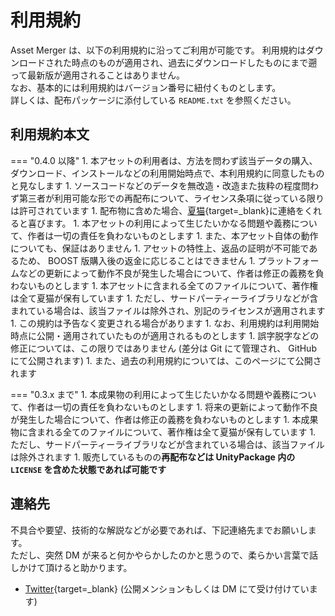 # 利用規約

Asset Merger は、以下の利用規約に沿ってご利用が可能です。
利用規約はダウンロードされた時点のものが適用され、過去にダウンロードしたものにまで遡って最新版が適用されることはありません。  
なお、基本的には利用規約はバージョン番号に紐付くものとします。  
詳しくは、配布パッケージに添付している `README.txt` を参照ください。

## 利用規約本文

<!-- prettier-ignore-start -->
=== "0.4.0 以降"
    1. 本アセットの利用者は、方法を問わず該当データの購入、ダウンロード、インストールなどの利用開始時点で、本利用規約に同意したものと見なします
    1. ソースコードなどのデータを無改造・改造また抜粋の程度問わず第三者が利用可能な形での再配布について、ライセンス条項に従っている限りは許可されています
         1. 配布物に含めた場合、[夏猫](https://r.mochizuki.moe/Natsuneko){target=\_blank}に連絡をくれると喜びます。
    1. 本アセットの利用によって生じたいかなる問題や義務について、作者は一切の責任を負わないものとします
         1. また、本アセット自体の動作についても、保証はありません
         1. アセットの特性上、返品の証明が不可能であるため、 BOOST 版購入後の返金に応じることはできません
    1. プラットフォームなどの更新によって動作不良が発生した場合について、作者は修正の義務を負わないものとします
    1. 本アセットに含まれる全てのファイルについて、著作権は全て夏猫が保有しています
         1. ただし、サードパーティーライブラリなどが含まれている場合は、該当ファイルは除外され、別記のライセンスが適用されます
    1. この規約は予告なく変更される場合があります
         1. なお、利用規約は利用開始時点に公開・適用されていたものが適用されるものとします
            1. 誤字脱字などの修正については、この限りではありません (差分は Git にて管理され、 GitHub にて公開されます)
         1. また、過去の利用規約については、このページにて公開されます

=== "0.3.x まで"
    1. 本成果物の利用によって生じたいかなる問題や義務について、作者は一切の責任を負わないものとします
    1. 将来の更新によって動作不良が発生した場合について、作者は修正の義務を負わないものとします
    1. 本成果物に含まれる全てのファイルについて、著作権は全て夏猫が保有しています
        1. ただし、サードパーティーライブラリなどが含まれている場合は、該当ファイルは除外されます
    1. 販売しているものの**再配布などは UnityPackage 内の `LICENSE` を含めた状態であれば可能です**

<!-- prettier-ignore-end -->

## 連絡先

不具合や要望、技術的な解説などが必要であれば、下記連絡先までお願いします。  
ただし、突然 DM が来ると何かやらかしたのかと思うので、柔らかい言葉で話しかけて頂けると助かります。

-   [Twitter](https://r.mochizuki.moe/BoothSupport){target=\_blank} (公開メンションもしくは DM にて受け付けています)
